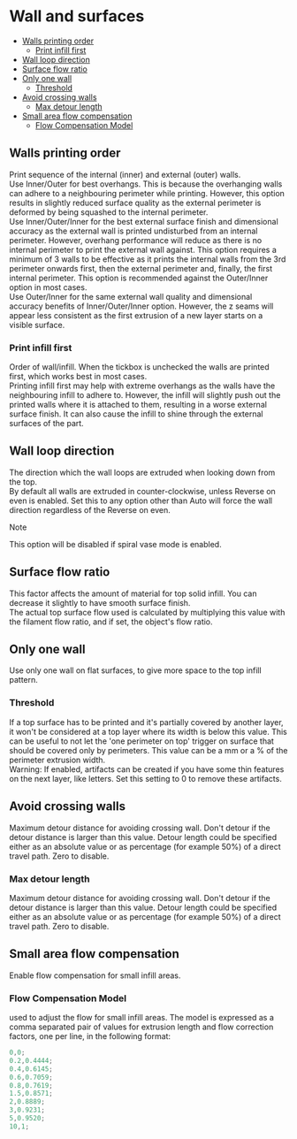 # Wall and surfaces

- [Walls printing order](#walls-printing-order)
  - [Print infill first](#print-infill-first)
- [Wall loop direction](#wall-loop-direction)
- [Surface flow ratio](#surface-flow-ratio)
- [Only one wall](#only-one-wall)
  - [Threshold](#threshold)
- [Avoid crossing walls](#avoid-crossing-walls)
  - [Max detour length](#max-detour-length)
- [Small area flow compensation](#small-area-flow-compensation)
  - [Flow Compensation Model](#flow-compensation-model)

## Walls printing order

Print sequence of the internal (inner) and external (outer) walls.  
Use Inner/Outer for best overhangs. This is because the overhanging walls can adhere to a neighbouring perimeter while printing. However, this option results in slightly reduced surface quality as the external perimeter is deformed by being squashed to the internal perimeter.  
Use Inner/Outer/Inner for the best external surface finish and dimensional accuracy as the external wall is printed undisturbed from an internal perimeter. However, overhang performance will reduce as there is no internal perimeter to print the external wall against. This option requires a minimum of 3 walls to be effective as it prints the internal walls from the 3rd perimeter onwards first, then the external perimeter and, finally, the first internal perimeter. This option is recommended against the Outer/Inner option in most cases.  
Use Outer/Inner for the same external wall quality and dimensional accuracy benefits of Inner/Outer/Inner option. However, the z seams will appear less consistent as the first extrusion of a new layer starts on a visible surface.

### Print infill first

Order of wall/infill. When the tickbox is unchecked the walls are printed first, which works best in most cases.  
Printing infill first may help with extreme overhangs as the walls have the neighbouring infill to adhere to. However, the infill will slightly push out the printed walls where it is attached to them, resulting in a worse external surface finish. It can also cause the infill to shine through the external surfaces of the part.

## Wall loop direction

The direction which the wall loops are extruded when looking down from the top.  
By default all walls are extruded in counter-clockwise, unless Reverse on even is enabled. Set this to any option other than Auto will force the wall direction regardless of the Reverse on even.

> [!NOTE]
> This option will be disabled if spiral vase mode is enabled.

## Surface flow ratio

This factor affects the amount of material for top solid infill. You can decrease it slightly to have smooth surface finish.  
The actual top surface flow used is calculated by multiplying this value with the filament flow ratio, and if set, the object's flow ratio.

## Only one wall

Use only one wall on flat surfaces, to give more space to the top infill pattern.

### Threshold

If a top surface has to be printed and it's partially covered by another layer, it won't be considered at a top layer where its width is below this value. This can be useful to not let the 'one perimeter on top' trigger on surface that should be covered only by perimeters. This value can be a mm or a % of the perimeter extrusion width.  
Warning: If enabled, artifacts can be created if you have some thin features on the next layer, like letters. Set this setting to 0 to remove these artifacts.

## Avoid crossing walls

Maximum detour distance for avoiding crossing wall. Don't detour if the detour distance is larger than this value. Detour length could be specified either as an absolute value or as percentage (for example 50%) of a direct travel path. Zero to disable.

### Max detour length

Maximum detour distance for avoiding crossing wall. Don't detour if the detour distance is larger than this value. Detour length could be specified either as an absolute value or as percentage (for example 50%) of a direct travel path. Zero to disable.

## Small area flow compensation

Enable flow compensation for small infill areas.

### Flow Compensation Model

used to adjust the flow for small infill areas. The model is expressed as a comma separated pair of values for extrusion length and flow correction factors, one per line, in the following format:

```c++
0,0;
0.2,0.4444;
0.4,0.6145;
0.6,0.7059;
0.8,0.7619;
1.5,0.8571;
2,0.8889;
3,0.9231;
5,0.9520;
10,1;
```

